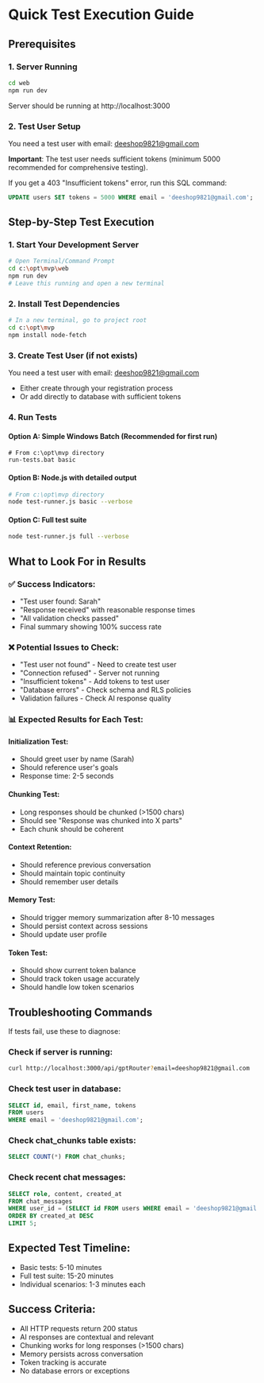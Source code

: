 # Quick Test Execution Guide

## Prerequisites

### 1. Server Running
```bash
cd web
npm run dev
```
Server should be running at http://localhost:3000

### 2. Test User Setup
You need a test user with email: deeshop9821@gmail.com

**Important**: The test user needs sufficient tokens (minimum 5000 recommended for comprehensive testing).

If you get a 403 "Insufficient tokens" error, run this SQL command:
```sql
UPDATE users SET tokens = 5000 WHERE email = 'deeshop9821@gmail.com';
```

## Step-by-Step Test Execution

### 1. Start Your Development Server
```bash
# Open Terminal/Command Prompt
cd c:\opt\mvp\web
npm run dev
# Leave this running and open a new terminal
```

### 2. Install Test Dependencies
```bash
# In a new terminal, go to project root
cd c:\opt\mvp
npm install node-fetch
```

### 3. Create Test User (if not exists)
You need a test user with email: deeshop9821@gmail.com
- Either create through your registration process
- Or add directly to database with sufficient tokens

### 4. Run Tests

#### Option A: Simple Windows Batch (Recommended for first run)
```batch
# From c:\opt\mvp directory
run-tests.bat basic
```

#### Option B: Node.js with detailed output
```bash
# From c:\opt\mvp directory
node test-runner.js basic --verbose
```

#### Option C: Full test suite
```bash
node test-runner.js full --verbose
```

## What to Look For in Results

### ✅ Success Indicators:
- "Test user found: Sarah"
- "Response received" with reasonable response times
- "All validation checks passed"
- Final summary showing 100% success rate

### ❌ Potential Issues to Check:
- "Test user not found" - Need to create test user
- "Connection refused" - Server not running
- "Insufficient tokens" - Add tokens to test user
- "Database errors" - Check schema and RLS policies
- Validation failures - Check AI response quality

### 📊 Expected Results for Each Test:

#### Initialization Test:
- Should greet user by name (Sarah)
- Should reference user's goals
- Response time: 2-5 seconds

#### Chunking Test:
- Long responses should be chunked (>1500 chars)
- Should see "Response was chunked into X parts"
- Each chunk should be coherent

#### Context Retention:
- Should reference previous conversation
- Should maintain topic continuity
- Should remember user details

#### Memory Test:
- Should trigger memory summarization after 8-10 messages
- Should persist context across sessions
- Should update user profile

#### Token Test:
- Should show current token balance
- Should track token usage accurately
- Should handle low token scenarios

## Troubleshooting Commands

If tests fail, use these to diagnose:

### Check if server is running:
```bash
curl http://localhost:3000/api/gptRouter?email=deeshop9821@gmail.com
```

### Check test user in database:
```sql
SELECT id, email, first_name, tokens 
FROM users 
WHERE email = 'deeshop9821@gmail.com';
```

### Check chat_chunks table exists:
```sql
SELECT COUNT(*) FROM chat_chunks;
```

### Check recent chat messages:
```sql
SELECT role, content, created_at 
FROM chat_messages 
WHERE user_id = (SELECT id FROM users WHERE email = 'deeshop9821@gmail.com')
ORDER BY created_at DESC 
LIMIT 5;
```

## Expected Test Timeline:
- Basic tests: 5-10 minutes
- Full test suite: 15-20 minutes
- Individual scenarios: 1-3 minutes each

## Success Criteria:
- All HTTP requests return 200 status
- AI responses are contextual and relevant
- Chunking works for long responses (>1500 chars)
- Memory persists across conversation
- Token tracking is accurate
- No database errors or exceptions
